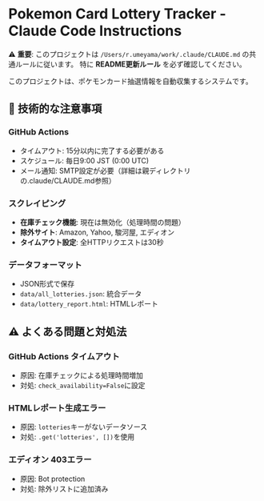 # Pokemon Card Lottery Tracker - Claude Code Instructions

⚠️ **重要**: このプロジェクトは `/Users/r.umeyama/work/.claude/CLAUDE.md` の共通ルールに従います。
特に **README更新ルール** を必ず確認してください。

このプロジェクトは、ポケモンカード抽選情報を自動収集するシステムです。

## 🔧 技術的な注意事項

### GitHub Actions
- タイムアウト: 15分以内に完了する必要がある
- スケジュール: 毎日9:00 JST (0:00 UTC)
- メール通知: SMTP設定が必要（詳細は親ディレクトリの.claude/CLAUDE.md参照）

### スクレイピング
- **在庫チェック機能**: 現在は無効化（処理時間の問題）
- **除外サイト**: Amazon, Yahoo, 駿河屋, エディオン
- **タイムアウト設定**: 全HTTPリクエストは30秒

### データフォーマット
- JSON形式で保存
- `data/all_lotteries.json`: 統合データ
- `data/lottery_report.html`: HTMLレポート


## ⚠️ よくある問題と対処法

### GitHub Actions タイムアウト
- 原因: 在庫チェックによる処理時間増加
- 対処: `check_availability=False`に設定

### HTMLレポート生成エラー
- 原因: `lotteries`キーがないデータソース
- 対処: `.get('lotteries', [])`を使用

### エディオン 403エラー
- 原因: Bot protection
- 対処: 除外リストに追加済み
